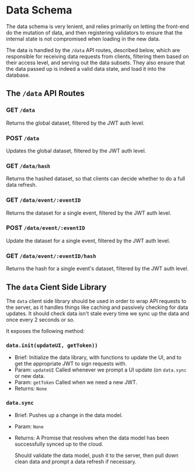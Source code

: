 # Data Schema

The data schema is very lenient, and relies primarily on letting the front-end
do the mutation of data, and then registering validators to ensure that the
    internal state is not compromised when loading in the new data.

The data is handled by the `/data` API routes, described below, which are
responsible for receiving data requests from clients, filtering them based on
their access level, and serving out the data subsets.  They also ensure that the
data passed up is indeed a valid data state, and load it into the database.

## The `/data` API Routes

### GET `/data`
Returns the global dataset, filtered by the JWT auth level.

### POST `/data`
Updates the global dataset, filtered by the JWT auth level.

### GET `/data/hash`
Returns the hashed dataset, so that clients can decide whether to do a full data
refresh.

### GET `/data/event/:eventID`
Returns the dataset for a single event, filtered by the JWT auth level.

### POST `/data/event/:eventID`
Update the dataset for a single event, filtered by the JWT auth level.

### GET `/data/event/:eventID/hash`
Returns the hash for a single event's dataset, filtered by the JWT auth level.

## The `data` Cient Side Library
The `data` client side library should be used in order to wrap API requests to
the server, as it handles things like caching and passively checking for data
updates.  It should check data isn't stale every time we sync up the data and
once every 2 seconds or so.

It exposes the following method:

### `data.init(updateUI, getToken))`
- Brief: Initialize the data library, with functions to update the UI, and to
  get the appropriate JWT to sign requests with.
- Param: `updateUI` Called whenever we prompt a UI update (on `data.sync` or new
  data.
- Param: `getToken` Called when we need a new JWT.
- Returns: `None`

### `data.sync`
- Brief: Pushes up a change in the data model.
- Param: `None`
- Returns: A Promise that resolves when the data model has been successfully
  synced up to the cloud.

  Should validate the data model, push it to the server, then pull down clean
  data and prompt a data refresh if necessary.
